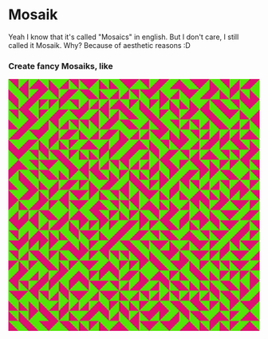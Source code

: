 # Mosaik
Yeah I know that it's called "Mosaics" in english. But I don't care, I still called it Mosaik. Why? Because of aesthetic reasons :D 

### Create fancy Mosaiks, like
![image](https://github.com/linusschlepp/Mosaik/blob/master/images/pic21.png)
